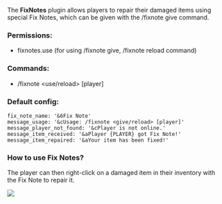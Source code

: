 The **FixNotes** plugin allows players to repair their damaged items using special Fix Notes, which can be given with the /fixnote give command.

### Permissions:
- fixnotes.use (for using /fixnote give, /fixnote reload command)
  
### Commands:
- /fixnote <use/reload> [player]
  
### Default config:
```
fix_note_name: '&6Fix Note' 
message_usage: '&cUsage: /fixnote <give/reload> [player]' 
message_player_not_found: '&cPlayer is not online.' 
message_item_received: '&aPlayer {PLAYER} got Fix Note!' 
message_item_repaired: '&aYour item has been fixed!'
```

### How to use Fix Notes? 
The player can then right-click on a damaged item in their inventory with the Fix Note to repair it.

![](https://i.imgur.com/P9jTBE7.gif)
